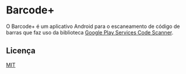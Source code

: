 # Barcode+

O Barcode+ é um aplicativo Android para o escaneamento de código de barras que faz uso da biblioteca [Google Play Services Code Scanner](https://developers.google.com/ml-kit/vision/barcode-scanning/code-scanner?hl=pt-br).


## Licença

[MIT](https://choosealicense.com/licenses/mit/)

